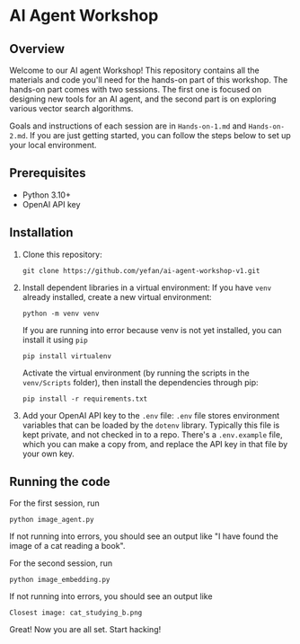 # AI Agent Workshop

## Overview
Welcome to our AI agent Workshop! This repository contains all the materials and code you'll need for the hands-on part of this workshop. The hands-on part comes with two sessions. The first one is focused on designing new tools for an AI agent, and the second part is on exploring various vector search algorithms.

Goals and instructions of each session are in `Hands-on-1.md` and `Hands-on-2.md`. If you are just getting started, you can follow the steps below to set up your local environment.

## Prerequisites
- Python 3.10+
- OpenAI API key

## Installation
1. Clone this repository:
   ```
   git clone https://github.com/yefan/ai-agent-workshop-v1.git
   ```
2. Install dependent libraries in a virtual environment:
   If you have `venv` already installed, create a new virtual environment:
   ```
   python -m venv venv
   ```
   If you are running into error because venv is not yet installed, you can install it using `pip`
   ```
   pip install virtualenv
   ``` 
   Activate the virtual environment (by running the scripts in the `venv/Scripts` folder), then install the dependencies through pip:
   ```
   pip install -r requirements.txt
   ```
3. Add your OpenAI API key to the `.env` file:
    `.env` file stores environment variables that can be loaded by the `dotenv` library. Typically this file is kept private, and not checked in to a repo. There's a `.env.example` file, which you can make a copy from, and replace the API key in that file by your own key. 

## Running the code
For the first session, run
```
python image_agent.py
```
If not running into errors, you should see an output like "I have found the image of a cat reading a book".

For the second session, run
```
python image_embedding.py
```
If not running into errors, you should see an output like
```
Closest image: cat_studying_b.png
```

Great! Now you are all set. Start hacking! 
